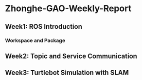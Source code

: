 # Zhonghe-GAO-Weekly-Report
## Week1: ROS Introduction 
### Workspace and Package

## Week2: Topic and Service Communication

## Week3: Turtlebot Simulation with SLAM
